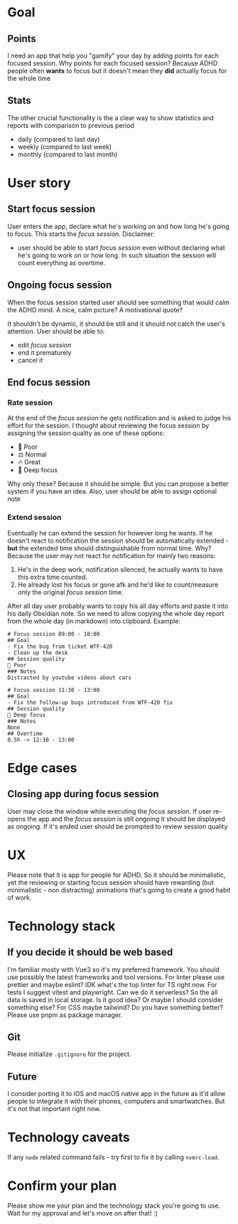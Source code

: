 # Goal
## Points
I need an app that help you "gamify" your day by adding points for each focused session.
Why points for each focused session? 
Because ADHD people often **wants** to focus but it doesn't mean they **did** actually focus for the whole time
## Stats
The other crucial functionality is the a clear way to show statistics and reports with comparison to previous period
- daily (compared to last day)
- weekly (compared to last week)
- monthly (compared to last month)
# User story
## Start focus session
User enters the app, declare what he's working on and how long he's going to focus.
This starts the *focus session*.
Disclaimer:
- user should be able to start *focus session* even without declaring what he's going to work on or how long. In such situation the session will count everything as overtime.
## Ongoing focus session
When the focus session started user should see something that would calm the ADHD mind.
A nice, calm picture?
A motivational quote?

It shouldn't be dynamic, it should be still and it should not catch the user's attention.
User should be able to:
- edit *focus session*
- end it prematurely
- cancel it
## End focus session
### Rate session
At the end of the *focus session* he gets notification and is asked to judge his effort for the session.
I thought about reviewing the focus session by assigning the session quality as one of these options:
- 💩 Poor
- ⚖️ Normal
- 🔥 Great
- 💠 Deep focus

Why only these? Because it should be simple.
But you can propose a better system if you have an idea.
Also, user should be able to assign optional note
### Extend session
Eventually he can extend the session for however long he wants.
If he doesn't react to notification the session should be automatically extended - **but** the extended time should distinguishable from normal time.
Why? Because the user may not react for notification for mainly two reasons:
1. He's in the deep work, notification silenced, he actually wants to have this extra time counted.
2. He already lost his focus or gone afk and he'd like to count/measure only the original *focus session* time.

After all day user probably wants to copy his all day efforts and paste it into his daily Obsidian note.
So we need to allow copying the whole day report from the whole day (in markdown) into clipboard.
Example:
```
# Focus session 09:00 - 10:00
## Goal
- Fix the bug from ticket WTF-420
- Clean up the desk
## Session quality
💩 Poor
### Notes
Distracted by youtube videos about cars

# Focus session 11:30 - 13:00
## Goal
- Fix the follow-up bugs introduced from WTF-420 fix
## Session quality
💠 Deep focus
### Notes
None
## Overtime
0.5h -> 12:30 - 13:00
```
# Edge cases
## Closing app during focus session
User may close the window while executing the *focus session*.
If user re-opens the app and the *focus session* is still ongoing it should be displayed as ongoing.
If it's ended user should be prompted to review session quality
# UX
Please note that it is app for people for ADHD.
So it should be minimalistic, yet the reviewing or starting focus session should have rewarding (but minimalistic - non distracting) animations that's going to create a good habit of work.
# Technology stack
## If you decide it should be web based
I'm familiar mosty with Vue3 so it's my preferred framework.
You should use possibly the latest frameworks and tool versions.
For linter please use prettier and maybe eslint? IDK what's the top linter for TS right now.
For tests I suggest vitest and playwright.
Can we do it serverless? So the all data is saved in local storage. Is it good idea? Or maybe I should consider something else?
For CSS maybe tailwind? Do you have something better?
Please use pnpm as package manager.
## Git
Please initialize `.gitignore` for the project.
## Future
I consider porting it to iOS and macOS native app in the future as it'd allow people to integrate it with their phones, computers and smartwatches.
But it's not that important right now.
# Technology caveats
If any `node` related command fails - try first to fix it by calling `nvmrc-load`.
# Confirm your plan
Please show me your plan and the technology stack you're going to use.
Wait for my approval and let's move on after that! :)
